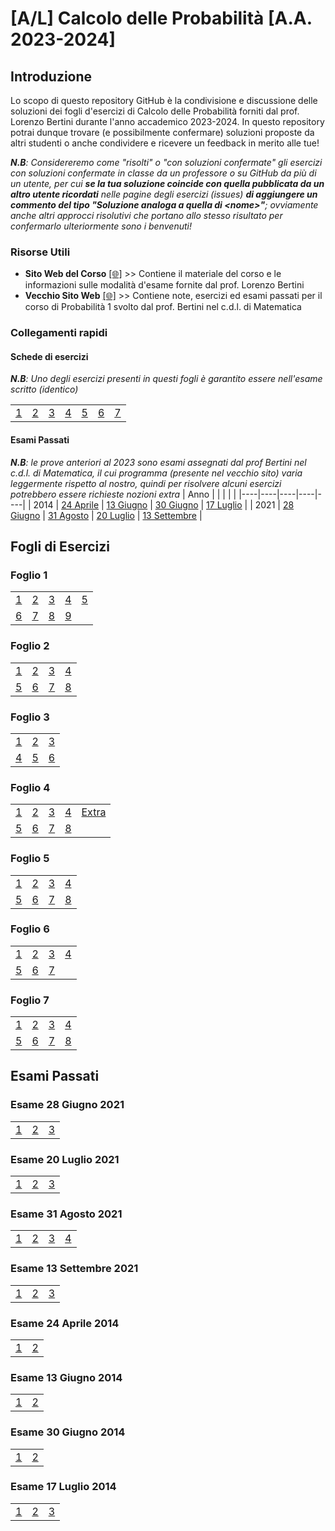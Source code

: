 # [A/L] Calcolo delle Probabilità [A.A. 2023-2024]

## Introduzione

Lo scopo di questo repository GitHub è la condivisione e discussione delle soluzioni dei fogli d'esercizi di Calcolo delle Probabilità forniti dal prof. Lorenzo Bertini durante l'anno accademico 2023-2024. In questo repository potrai dunque trovare (e possibilmente confermare) soluzioni proposte da altri studenti o anche condividere e ricevere un feedback in merito alle tue!

_**N.B**: Considereremo come "risolti" o "con soluzioni confermate" gli esercizi con soluzioni confermate in classe da un professore o su GitHub da più di un utente, per cui **se la tua soluzione coincide con quella pubblicata da un altro utente ricordati** nelle pagine degli esercizi (issues) **di aggiungere un commento del tipo "Soluzione analoga a quella di \<nome\>"**; ovviamente anche altri approcci risolutivi che portano allo stesso risultato per confermarlo ulteriormente sono i benvenuti!_

### Risorse Utili
- **Sito Web del Corso** [[🌐]](https://www1.mat.uniroma1.it/people/bertini/ama/didattica/informatica/) >> Contiene il materiale del corso e le informazioni sulle modalità d'esame fornite dal prof. Lorenzo Bertini
- **Vecchio Sito Web** [[🌐]](https://www1.mat.uniroma1.it/people/bertini/ama/didattica/probab1/) >> Contiene note, esercizi ed esami passati per il corso di Probabilità 1 svolto dal prof. Bertini nel c.d.l. di Matematica

### Collegamenti rapidi

#### Schede di esercizi
_**N.B**: Uno degli esercizi presenti in questi fogli è garantito essere nell'esame scritto (identico)_

|    |    |    |    |    |    |    |
|----|----|----|----|----|----|----|
| [1](#foglio-1) | [2](#foglio-2) | [3](#foglio-3) | [4](#foglio-4) | [5](#foglio-5) | [6](#foglio-6) | [7](#foglio-7) |
#### Esami Passati
_**N.B**: le prove anteriori al 2023 sono esami assegnati dal prof Bertini nel c.d.l. di Matematica, il cui programma (presente nel vecchio sito) varia leggermente rispetto al nostro, quindi per risolvere alcuni esercizi potrebbero essere richieste nozioni extra_
|  Anno  |    |    |    |    |
|----|----|----|----|----|
| 2014 | [24 Aprile](#esame-24-aprile-2014) | [13 Giugno](#esame-13-giugno-2014) | [30 Giugno](#esame-30-giugno-2014) | [17 Luglio](#esame-17-luglio-2014) |
| 2021 | [28 Giugno](#esame-28-giugno-2021) | [31 Agosto](#esame-31-agosto-2021) | [20 Luglio](#esame-20-luglio-2021) | [13 Settembre](#esame-13-settembre-2021) |

## Fogli di Esercizi

### Foglio 1
|    |    |    |    |    |
|----|----|----|----|----|
| [1](../../issues/01)  | [2](../../issues/02)  | [3](../../issues/03)  | [4](../../issues/04)  | [5](../../issues/05) |
| [6](../../issues/06)  | [7](../../issues/07)  | [8](../../issues/08)  | [9](../../issues/09)  |  |

### Foglio 2
|    |    |    |    |
|----|----|----|----|
| [1](../../issues/10)  | [2](../../issues/11)  | [3](../../issues/12)  | [4](../../issues/13)  |
| [5](../../issues/14)  | [6](../../issues/15)  | [7](../../issues/16)  | [8](../../issues/17)  |  

### Foglio 3
|    |    |    |
|----|----|----|
| [1](../../issues/18)  | [2](../../issues/19)  | [3](../../issues/20)  | 
| [4](../../issues/21)  | [5](../../issues/22)  | [6](../../issues/23)  | 

### Foglio 4
|    |    |    |    |    |
|----|----|----|----|----|
| [1](../../issues/24)  | [2](../../issues/25)  | [3](../../issues/26)  | [4](../../issues/27)  | [Extra](../../issues/32)|
| [5](../../issues/28)  | [6](../../issues/29)  | [7](../../issues/30)  | [8](../../issues/31)  |  |
### Foglio 5
|    |    |    |    |
|----|----|----|----|
| [1](../../issues/33)  | [2](../../issues/34)  | [3](../../issues/39)  | [4](../../issues/40)  |
| [5](../../issues/35)  | [6](../../issues/36)  | [7](../../issues/37)  | [8](../../issues/38)  | 
### Foglio 6
|    |    |    |    |
|----|----|----|----|
| [1](../../issues/41)  | [2](../../issues/42)  | [3](../../issues/43)  | [4](../../issues/44)  |
| [5](../../issues/45)  | [6](../../issues/46)  | [7](../../issues/47)  |  | 
### Foglio 7
|    |    |    |    |
|----|----|----|----|
| [1](../../issues/49)  | [2](../../issues/50)  | [3](../../issues/51)  | [4](../../issues/52)  |
| [5](../../issues/53)  | [6](../../issues/54)  | [7](../../issues/55)  | [8](../../issues/56)  | 
## Esami Passati
### Esame 28 Giugno 2021
|    |    |    |    
|----|----|----|
| [1](../../issues/67) | [2](../../issues/68)  | [3](../../issues/69)  | 
### Esame 20 Luglio 2021
|    |    |    |    
|----|----|----|
| [1](../../issues/64) | [2](../../issues/65)  | [3](../../issues/66)  | 
### Esame 31 Agosto 2021
|    |    |    |    |
|----|----|----|----|
| [1](../../issues/57) | [2](../../issues/58)  | [3](../../issues/59)  | [4](../../issues/60)  |
### Esame 13 Settembre 2021
|    |    |    |    
|----|----|----|
| [1](../../issues/61) | [2](../../issues/62)  | [3](../../issues/63)  | 
### Esame 24 Aprile 2014
|    |    |       
|----|----|
| [1](../../issues/78) | [2](../../issues/79)  | 
### Esame 13 Giugno 2014
|    |    |       
|----|----|
| [1](../../issues/76) | [2](../../issues/77)  | 
### Esame 30 Giugno 2014
|    |    |       
|----|----|
| [1](../../issues/74) | [2](../../issues/75)  | 
### Esame 17 Luglio 2014
|    |    |    |
|----|----|----|
| [1](../../issues/70) | [2](../../issues/71)  | [3](../../issues/72)  |
